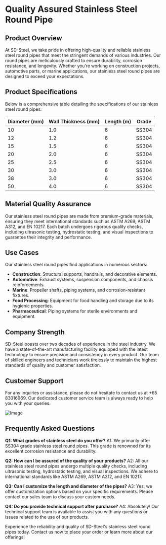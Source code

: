 # Quality Assured Stainless Steel Round Pipe

## Product Overview

At SD-Steel, we take pride in offering high-quality and reliable stainless steel round pipes that meet the stringent demands of various industries. Our round pipes are meticulously crafted to ensure durability, corrosion resistance, and longevity. Whether you're working on construction projects, automotive parts, or marine applications, our stainless steel round pipes are designed to exceed your expectations.

## Product Specifications

Below is a comprehensive table detailing the specifications of our stainless steel round pipes:

| Diameter (mm) | Wall Thickness (mm) | Length (m) | Grade       |
|---------------|---------------------|------------|-------------|
| 10            | 1.0                 | 6          | SS304       |
| 12            | 1.2                 | 6          | SS304       |
| 15            | 1.5                 | 6          | SS304       |
| 20            | 2.0                 | 6          | SS304       |
| 25            | 2.5                 | 6          | SS304       |
| 30            | 3.0                 | 6          | SS304       |
| 38            | 3.0                 | 6          | SS304       |
| 50            | 4.0                 | 6          | SS304       |

## Material Quality Assurance

Our stainless steel round pipes are made from premium-grade materials, ensuring they meet international standards such as ASTM A269, ASTM A312, and EN 10217. Each batch undergoes rigorous quality checks, including ultrasonic testing, hydrostatic testing, and visual inspections to guarantee their integrity and performance.

## Use Cases

Our stainless steel round pipes find applications in numerous sectors:

- **Construction**: Structural supports, handrails, and decorative elements.
- **Automotive**: Exhaust systems, suspension components, and chassis reinforcements.
- **Marine**: Propeller shafts, piping systems, and corrosion-resistant fixtures.
- **Food Processing**: Equipment for food handling and storage due to its hygienic properties.
- **Pharmaceutical**: Piping systems for sterile environments and equipment.

## Company Strength

SD-Steel boasts over two decades of experience in the steel industry. We have a state-of-the-art manufacturing facility equipped with the latest technology to ensure precision and consistency in every product. Our team of skilled engineers and technicians work tirelessly to maintain the highest standards of quality and customer satisfaction.

## Customer Support

For any inquiries or assistance, please do not hesitate to contact us at +65 83016969. Our dedicated customer service team is always ready to help you with your queries.

![Image](https://github.com/user-attachments/assets/2567258e-e124-4816-932d-1809bd27ef0b)

## Frequently Asked Questions

**Q1: What grades of stainless steel do you offer?**
A1: We primarily offer SS304 grade stainless steel round pipes. This grade is renowned for its excellent corrosion resistance and durability.

**Q2: How can I be assured of the quality of your products?**
A2: All our stainless steel round pipes undergo multiple quality checks, including ultrasonic testing, hydrostatic testing, and visual inspections. We adhere to international standards like ASTM A269, ASTM A312, and EN 10217.

**Q3: Can I customize the length and diameter of the pipes?**
A3: Yes, we offer customization options based on your specific requirements. Please contact our sales team to discuss your custom needs.

**Q4: Do you provide technical support after purchase?**
A4: Absolutely! Our technical support team is available to assist you with any questions or issues related to the use of our products.

Experience the reliability and quality of SD-Steel's stainless steel round pipes today. Contact us now to place your order or learn more about our offerings!